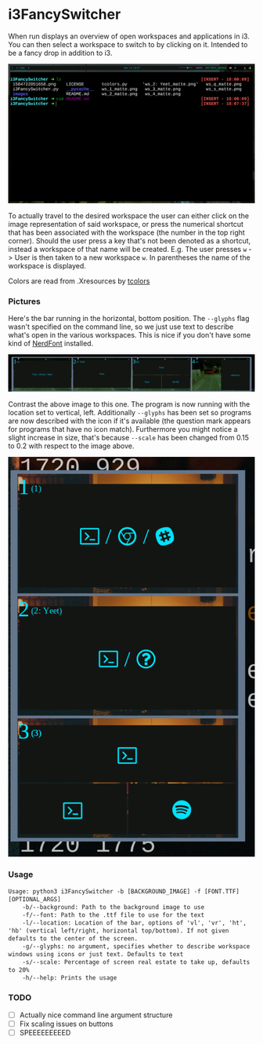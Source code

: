 # i3FancySwitcher
When run displays an overview of open workspaces and applications in i3. You
can then select a workspace to switch to by clicking on it. Intended to be a
fancy drop in addition to i3.

![Current State](images/example.gif)

To actually travel to the desired workspace the user can either click on the image
representation of said workspace, or press the numerical shortcut that has been 
associated with the workspace (the number in the top right corner). Should the user
press a key that's not been denoted as a shortcut, instead a workspace of that name
will be created. E.g. The user presses `w` -> User is then taken to a new workspace
`w`. In parentheses the name of the workspace is displayed.

Colors are read from .Xresources by [tcolors](https://github.com/mkoskar/tcolors)

### Pictures
Here's the bar running in the horizontal, bottom position. The `--glyphs` flag
wasn't specified on the command line, so we just use text to describe what's
open in the various workspaces. This is nice if you don't have some kind of [NerdFont](https://www.nerdfonts.com/)
installed.

![](images/horizontal_bottom_no_glyph.png)

Contrast the above image to this one. The program is now running with the location
set to vertical, left. Additionally `--glyphs` has been set so programs are now
described with the icon if it's available (the question mark appears for programs that
have no icon match). Furthermore you might notice a slight increase in size, that's
because `--scale` has been changed from 0.15 to 0.2 with respect to the image above.

![](images/vertical_left_glyphs.png)

### Usage
```
Usage: python3 i3FancySwitcher -b [BACKGROUND_IMAGE] -f [FONT.TTF] [OPTIONAL_ARGS]
	-b/--background: Path to the background image to use
	-f/--font: Path to the .ttf file to use for the text
	-l/--location: Location of the bar, options of 'vl', 'vr', 'ht', 'hb' (vertical left/right, horizontal top/bottom). If not given defaults to the center of the screen.
	-g/--glyphs: no argument, specifies whether to describe workspace windows using icons or just text. Defaults to text
	-s/--scale: Percentage of screen real estate to take up, defaults to 20%
	-h/--help: Prints the usage
```

### TODO
- [ ] Actually nice command line argument structure
- [ ] Fix scaling issues on buttons
- [ ] SPEEEEEEEEED
